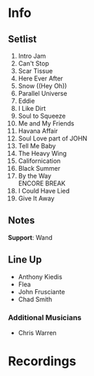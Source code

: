 # Info

## Setlist

1. Intro Jam
2. Can't Stop
3. Scar Tissue
4. Here Ever After
5. Snow ((Hey Oh))
6. Parallel Universe
7. Eddie
8. I Like Dirt
9. Soul to Squeeze
10. Me and My Friends
11. Havana Affair
12. Soul Love part of JOHN
13. Tell Me Baby
14. The Heavy Wing
15. Californication
16. Black Summer
17. By the Way
<br> ENCORE BREAK
18. I Could Have Lied
19. Give It Away

## Notes

**Support**: Wand
 
## Line Up

* Anthony Kiedis
* Flea
* John Frusciante
* Chad Smith

### Additional Musicians

* Chris Warren

# Recordings
